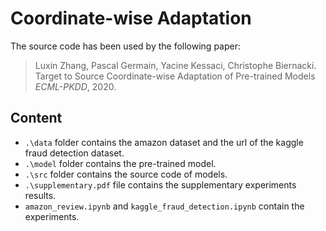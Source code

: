 # Coordinate-wise Adaptation

The source code has been used by the following paper:

> Luxin Zhang, Pascal Germain, Yacine Kessaci, Christophe Biernacki.
> Target to Source Coordinate-wise Adaptation of Pre-trained Models
> *ECML-PKDD*, 2020.  

## Content
* ``.\data`` folder contains the amazon dataset and the url of the kaggle fraud detection dataset.
* ``.\model`` folder contains the pre-trained model.
* ``.\src`` folder contains the source code of models.
* ``.\supplementary.pdf`` file contains the supplementary experiments results. 
* ``amazon_review.ipynb`` and ``kaggle_fraud_detection.ipynb`` contain the experiments.
